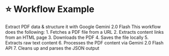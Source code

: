 # ⭐ Workflow Example
Extract PDF data & structure it with Google Gemini 2.0 Flash
This workflow does the following:
	1.	Fetches a PDF file from a URL
	2.	Extracts content links from an HTML page
	3.	Downloads the PDF
	4.	Saves the file locally
	5.	Extracts raw text content
	6.	Processes the PDF content via Gemini 2.0 Flash API
	7.	Cleans up and parses the JSON output

